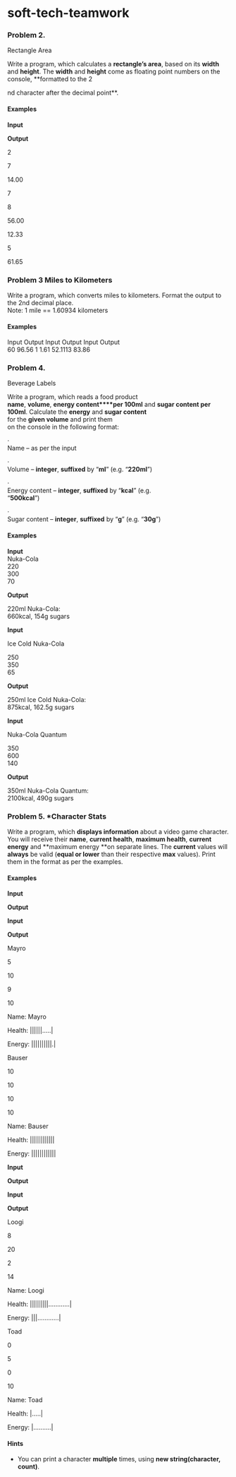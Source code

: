 # soft-tech-teamwork

### Problem 2.                 
Rectangle Area

Write a program, which calculates a **rectangle’s area**, based on its **width**
and **height**. The **width** and **height** come as
floating point numbers on the console, **formatted
to the 2

nd character after the decimal point**.

#### Examples

 

**Input**

 

**Output**

 

2

7

 

14.00

 

7

8

 

56.00

 

12.33

5

 

61.65


### Problem 3 Miles to Kilometers  
  
Write a program, which converts miles to kilometers. Format the output to the 2nd decimal place.  
Note: 1 mile == 1.60934 kilometers  
  
#### Examples  
Input    Output        Input    Output      Input      Output  
60        96.56         1          1.61         52.1113    83.86

### Problem 4.                 
Beverage Labels  
  
Write a program, which reads a food product  
**name**, **volume**, **energy content****per 100ml** and **sugar content per 100ml**. Calculate the **energy** and **sugar content**  
for the **given volume** and print them  
on the console in the following format:  
  
·          
Name – as per the input  
  
·          
Volume – **integer**, **suffixed** by “**ml**” (e.g. “**220ml**”)  
  
·          
Energy content – **integer**, **suffixed** by “**kcal**” (e.g.  
“**500kcal**”)  
  
·          
Sugar content – **integer**, **suffixed** by “**g**” (e.g. “**30g**”)   
  
#### Examples  
  
   
  
**Input**  
Nuka-Cola  
220  
300  
70  
  
**Output**  
  
220ml Nuka-Cola:  
660kcal, 154g sugars  
  
**Input**  
  
Ice Cold Nuka-Cola  
  
250  
350  
65  
  
**Output**  
  
250ml Ice Cold Nuka-Cola:  
875kcal, 162.5g sugars  
  
**Input**  
  
 Nuka-Cola Quantum  
  
350  
600  
140  
  
**Output**  
  
350ml Nuka-Cola Quantum:  
2100kcal, 490g sugars

### Problem 5. *Character Stats

Write a program, which **displays
information** about a video game character. You will receive their
**name**, **current health**, **maximum health**, **current
energy** and **maximum energy **on separate lines. The **current**
values will **always** be valid (**equal or lower** than their
respective **max** values). Print them in the format as per the
examples.

#### Examples

 

**Input**

 

**Output**

 

**Input**

 

**Output**

 

Mayro

5

10

9

10

 

Name:
			Mayro

Health:
			||||||.....|

Energy: ||||||||||.|

 

Bauser

10

10

10

10

 

Name:
			Bauser

Health:
			||||||||||||

Energy: ||||||||||||

 

**Input**

 

**Output**

 

**Input**

 

**Output**

 

Loogi

8

20

2

14

 

Name:
			Loogi

Health:
			|||||||||............|

Energy: |||............|

 

Toad

0

5

0

10

 

Name:
			Toad

Health:
			|.....|

Energy: |..........|

#### Hints

- []()You can
	print a character **multiple** times, using **new
	string(character, count)**.